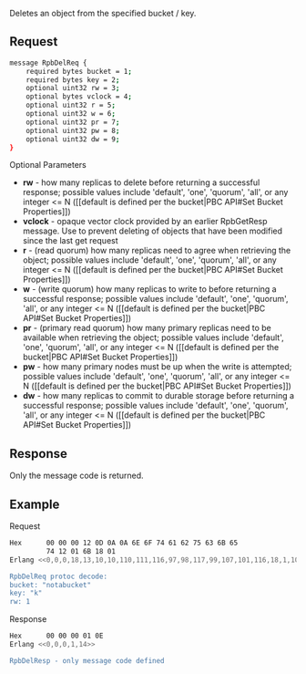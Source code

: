 Deletes an object from the specified bucket / key.

## Request

```bash
message RpbDelReq {
    required bytes bucket = 1;
    required bytes key = 2;
    optional uint32 rw = 3;
    optional bytes vclock = 4;
    optional uint32 r = 5;
    optional uint32 w = 6;
    optional uint32 pr = 7;
    optional uint32 pw = 8;
    optional uint32 dw = 9;
}
```

Optional Parameters

* **rw** - how many replicas to delete before returning a successful response;
possible values include 'default', 'one', 'quorum', 'all', or any integer <= N
([[default is defined per the bucket|PBC API#Set Bucket Properties]])
* **vclock** - opaque vector clock provided by an earlier RpbGetResp message.
Use to prevent deleting of objects that have been modified since the last get request
* **r** - (read quorum) how many replicas need to agree when retrieving the object; possible values include 'default', 'one', 'quorum', 'all', or any integer <= N ([[default is defined per the bucket|PBC API#Set Bucket Properties]])
* **w** - (write quorum) how many replicas to write to before returning a successful response; possible values include 'default', 'one', 'quorum', 'all', or any integer <= N ([[default is defined per the bucket|PBC API#Set Bucket Properties]])
* **pr** - (primary read quorum) how many primary replicas need to be available when retrieving the object; possible values include 'default', 'one', 'quorum', 'all', or any integer <= N ([[default is defined per the bucket|PBC API#Set Bucket Properties]])
* **pw** - how many primary nodes must be up when the write is attempted; possible values include 'default', 'one', 'quorum', 'all', or any integer <= N ([[default is defined per the bucket|PBC API#Set Bucket Properties]])
* **dw** - how many replicas to commit to durable storage before returning a successful response; possible values include 'default', 'one', 'quorum', 'all', or any integer <= N ([[default is defined per the bucket|PBC API#Set Bucket Properties]])

## Response

Only the message code is returned.

## Example

Request

```bash
Hex      00 00 00 12 0D 0A 0A 6E 6F 74 61 62 75 63 6B 65
         74 12 01 6B 18 01
Erlang <<0,0,0,18,13,10,10,110,111,116,97,98,117,99,107,101,116,18,1,107,24,1>>

RpbDelReq protoc decode:
bucket: "notabucket"
key: "k"
rw: 1

```


Response

```bash
Hex      00 00 00 01 0E
Erlang <<0,0,0,1,14>>

RpbDelResp - only message code defined
```